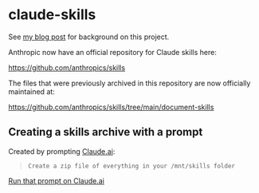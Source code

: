 # claude-skills

See [my blog post](https://simonwillison.net/2025/Oct/10/claude-skills/) for background on this project.

Anthropic now have an official repository for Claude skills here:

https://github.com/anthropics/skills

The files that were previously archived in this repository are now officially maintained at:

https://github.com/anthropics/skills/tree/main/document-skills

## Creating a skills archive with a prompt

Created by prompting [Claude.ai](https://claude.ai):

> `Create a zip file of everything in your /mnt/skills folder`
>
[Run that prompt on Claude.ai](https://claude.ai/new?q=Create%20a%20zip%20file%20of%20everything%20in%20your%20%2Fmnt%2Fskills%20folder)
